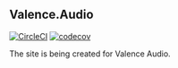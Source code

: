 ## Valence.Audio
[![CircleCI](https://circleci.com/gh/ValenceAudio/valence-audio-site.svg?style=shield)](https://circleci.com/gh/ValenceAudio/valence-audio-site)
[![codecov](https://codecov.io/gh/ValenceAudio/valence-audio-site/branch/master/graph/badge.svg)](https://codecov.io/gh/ValenceAudio/valence-audio-site)

The site is being created for Valence Audio.
